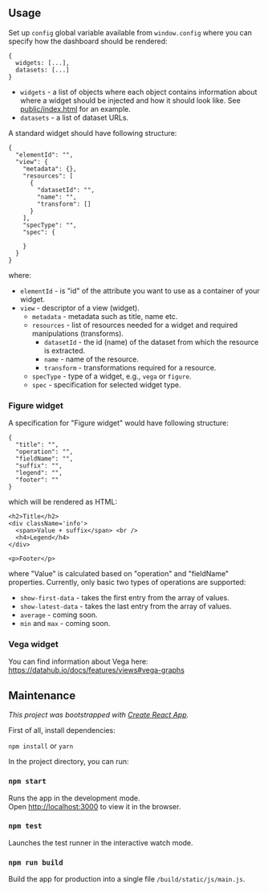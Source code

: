 ## Usage

Set up `config` global variable available from `window.config` where you can specify how the dashboard should be rendered:

```
{
  widgets: [...],
  datasets: [...]
}
```

* `widgets` - a list of objects where each object contains information about where a widget should be injected and how it should look like. See [public/index.html](https://github.com/datahq/dashboard-js/blob/master/public/index.html) for an example.
* `datasets` - a list of dataset URLs.

A standard widget should have following structure:

```
{
  "elementId": "",
  "view": {
    "metadata": {},
    "resources": [
      {
        "datasetId": "",
        "name": "",
        "transform": []
      }
    ],
    "specType": "",
    "spec": {

    }
  }
}
```

where:

* `elementId` - is "id" of the attribute you want to use as a container of your widget.
* `view` - descriptor of a view (widget).
  * `metadata` - metadata such as title, name etc.
  * `resources` - list of resources needed for a widget and required manipulations (transforms).
  	* `datasetId` - the id (name) of the dataset from which the resource is extracted.
  	* `name` - name of the resource.
  	* `transform` - transformations required for a resource.
  * `specType` - type of a widget, e.g., `vega` or `figure`.
  * `spec` - specification for selected widget type.

### Figure widget

A specification for "Figure widget" would have following structure:

```
{
  "title": "",
  "operation": "",
  "fieldName": "",
  "suffix": "",
  "legend": "",
  "footer": ""
}
```

which will be rendered as HTML:

```
<h2>Title</h2>
<div className='info'>
  <span>Value + suffix</span> <br />
  <h4>Legend</h4>
</div>

<p>Footer</p>
```

where "Value" is calculated based on "operation" and "fieldName" properties. Currently, only basic two types of operations are supported:

* `show-first-data` - takes the first entry from the array of values.
* `show-latest-data` - takes the last entry from the array of values.
* `average` - coming soon.
* `min` and `max` - coming soon.

### Vega widget

You can find information about Vega here: https://datahub.io/docs/features/views#vega-graphs

## Maintenance

*This project was bootstrapped with [Create React App](https://github.com/facebook/create-react-app).*

First of all, install dependencies:

`npm install` or `yarn`

In the project directory, you can run:

### `npm start`

Runs the app in the development mode.<br>
Open [http://localhost:3000](http://localhost:3000) to view it in the browser.

### `npm test`

Launches the test runner in the interactive watch mode.

### `npm run build`

Build the app for production into a single file `/build/static/js/main.js`.
